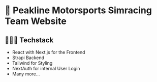 # 🏁 Peakline Motorsports Simracing Team Website

## 🧑🏾‍💻 Techstack

- React with Next.js for the Frontend
- Strapi Backend
- Tailwind for Styling
- NextAuth for internal User Login
- Many more...
